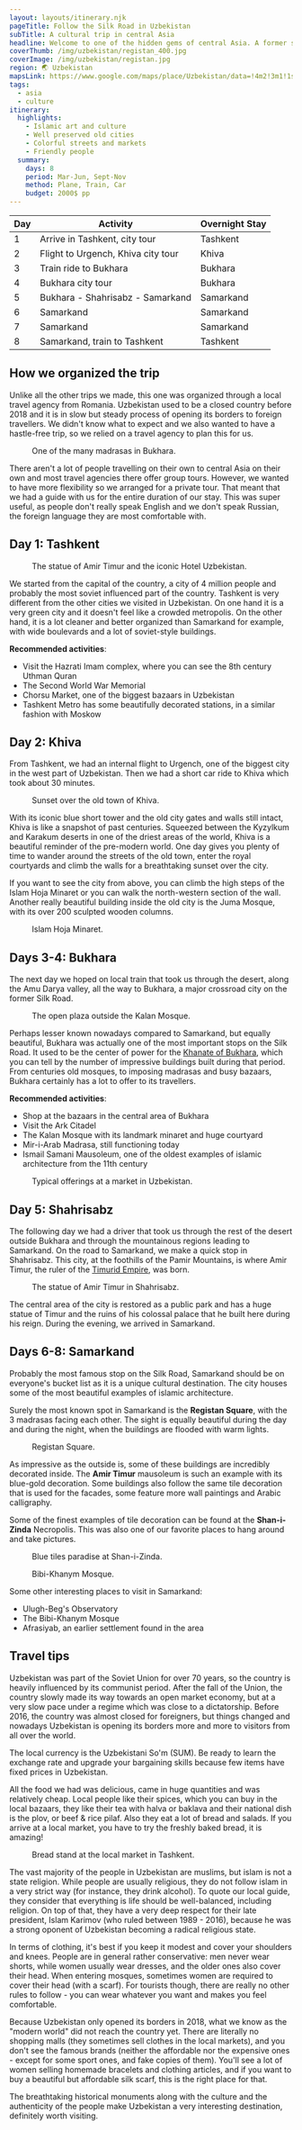 ```yaml
---
layout: layouts/itinerary.njk
pageTitle: Follow the Silk Road in Uzbekistan
subTitle: A cultural trip in central Asia
headline: Welcome to one of the hidden gems of central Asia. A former soviet republic inhabited by turkic people with centuries old cities that were once major stops on the famous Silk Road, Uzbekistan offers a unique cultural experience.
coverThumb: /img/uzbekistan/registan_400.jpg
coverImage: /img/uzbekistan/registan.jpg
region: 🌏 Uzbekistan
mapsLink: https://www.google.com/maps/place/Uzbekistan/data=!4m2!3m1!1s0x38ae8b20a5d676b1:0xca0a6dad7e841e20?sa=X&ved=2ahUKEwiAncGe5NDoAhXGvosKHfKiCxsQ8gEwHnoECBQQBA
tags:
  - asia
  - culture
itinerary:
  highlights:
    - Islamic art and culture
    - Well preserved old cities
    - Colorful streets and markets
    - Friendly people
  summary:
    days: 8
    period: Mar-Jun, Sept-Nov
    method: Plane, Train, Car
    budget: 2000$ pp
---
```


| Day | Activity                           | Overnight Stay |
| --- | ---------------------------------- | -------------- |
| 1   | Arrive in Tashkent, city tour      | Tashkent       |
| 2   | Flight to Urgench, Khiva city tour | Khiva          |
| 3   | Train ride to Bukhara              | Bukhara        |
| 4   | Bukhara city tour                  | Bukhara        |
| 5   | Bukhara - Shahrisabz - Samarkand   | Samarkand      |
| 6   | Samarkand                          | Samarkand      |
| 7   | Samarkand                          | Samarkand      |
| 8   | Samarkand, train to Tashkent       | Tashkent       |

## How we organized the trip

Unlike all the other trips we made, this one was organized through a local travel agency from Romania. Uzbekistan used to be a closed country before 2018 and it is in slow but steady process of opening its borders to foreign travellers. We didn't know what to expect and we also wanted to have a hastle-free trip, so we relied on a travel agency to plan this for us.

<figure>
  <img src="/img/uzbekistan/bukhara-2.jpg" alt="">
  <figcaption>One of the many madrasas in Bukhara.</figcaption>
</figure>

There aren't a lot of people travelling on their own to central Asia on their own and most travel agencies there offer group tours. However, we wanted to have more flexibility so we arranged for a private tour. That meant that we had a guide with us for the entire duration of our stay. This was super useful, as people don't really speak English and we don't speak Russian, the foreign language they are most comfortable with.

## Day 1: Tashkent

<figure>
  <img src="/img/uzbekistan/tashkent.jpg" alt="">
  <figcaption>The statue of Amir Timur and the iconic Hotel Uzbekistan.</figcaption>
</figure>

We started from the capital of the country, a city of 4 million people and probably the most soviet influenced part of the country. Tashkent is very different from the other cities we visited in Uzbekistan. On one hand it is a very green city and it doesn't feel like a crowded metropolis. On the other hand, it is a lot cleaner and better organized than Samarkand for example, with wide boulevards and a lot of soviet-style buildings.

**Recommended activities**:

- Visit the Hazrati Imam complex, where you can see the 8th century Uthman Quran
- The Second World War Memorial
- Chorsu Market, one of the biggest bazaars in Uzbekistan
- Tashkent Metro has some beautifully decorated stations, in a similar fashion with Moskow

## Day 2: Khiva

From Tashkent, we had an internal flight to Urgench, one of the biggest city in the west part of Uzbekistan. Then we had a short car ride to Khiva which took about 30 minutes.

<figure>
  <img src="/img/uzbekistan/khiva-from-above.jpg" alt="">
  <figcaption>Sunset over the old town of Khiva.</figcaption>
</figure>

With its iconic blue short tower and the old city gates and walls still intact, Khiva is like a snapshot of past centuries. Squeezed between the Kyzylkum and Karakum deserts in one of the driest areas of the world, Khiva is a beautiful reminder of the pre-modern world. One day gives you plenty of time to wander around the streets of the old town, enter the royal courtyards and climb the walls for a breathtaking sunset over the city.

If you want to see the city from above, you can climb the high steps of the Islam Hoja Minaret or you can walk the north-western section of the wall. Another really beautiful building inside the old city is the Juma Mosque, with its over 200 sculpted wooden columns.

<figure>
  <img src="/img/uzbekistan/khiva.jpg" alt="">
  <figcaption>Islam Hoja Minaret.</figcaption>
</figure>

## Days 3-4: Bukhara

The next day we hoped on local train that took us through the desert, along the Amu Darya valley, all the way to Bukhara, a major crossroad city on the former Silk Road.

<figure>
  <img src="/img/uzbekistan/bukhara.jpg" alt="">
  <figcaption>The open plaza outside the Kalan Mosque.</figcaption>
</figure>

Perhaps lesser known nowadays compared to Samarkand, but equally beautiful, Bukhara was actually one of the most important stops on the Silk Road. It used to be the center of power for the [Khanate of Bukhara](https://en.wikipedia.org/wiki/Khanate_of_Bukhara), which you can tell by the number of impressive buildings built during that period. From centuries old mosques, to imposing madrasas and busy bazaars, Bukhara certainly has a lot to offer to its travellers.

**Recommended activities**:

- Shop at the bazaars in the central area of Bukhara
- Visit the Ark Citadel
- The Kalan Mosque with its landmark minaret and huge courtyard
- Mir-i-Arab Madrasa, still functioning today
- Ismail Samani Mausoleum, one of the oldest examples of islamic architecture from the 11th century

<figure>
  <img src="/img/uzbekistan/bukhara-market.jpg" alt="">
  <figcaption>Typical offerings at a market in Uzbekistan.</figcaption>
</figure>

## Day 5: Shahrisabz

The following day we had a driver that took us through the rest of the desert outside Bukhara and through the mountainous regions leading to Samarkand. On the road to Samarkand, we make a quick stop in Shahrisabz. This city, at the foothills of the Pamir Mountains, is where Amir Timur, the ruler of the [Timurid Empire](https://en.wikipedia.org/wiki/Timurid_Empire), was born.

<figure>
  <img src="/img/uzbekistan/shahrisabz.jpg" alt="">
  <figcaption>The statue of Amir Timur in Shahrisabz.</figcaption>
</figure>

The central area of the city is restored as a public park and has a huge statue of Timur and the ruins of his colossal palace that he built here during his reign. During the evening, we arrived in Samarkand.

## Days 6-8: Samarkand

Probably the most famous stop on the Silk Road, Samarkand should be on everyone's bucket list as it is a unique cultural destination. The city houses some of the most beautiful examples of islamic architecture.

Surely the most known spot in Samarkand is the **Registan Square**, with the 3 madrasas facing each other. The sight is equally beautiful during the day and during the night, when the buildings are flooded with warm lights.

<figure>
  <img src="/img/uzbekistan/registan-evening.jpg" alt="">
  <figcaption>Registan Square.</figcaption>
</figure>

As impressive as the outside is, some of these buildings are incredibly decorated inside. The **Amir Timur** mausoleum is such an example with its blue-gold decoration. Some buildings also follow the same tile decoration that is used for the facades, some feature more wall paintings and Arabic calligraphy.

Some of the finest examples of tile decoration can be found at the **Shan-i-Zinda** Necropolis. This was also one of our favorite places to hang around and take pictures.

<figure>
  <img src="/img/uzbekistan/samarkand-2.jpg" alt="">
  <figcaption>Blue tiles paradise at Shan-i-Zinda.</figcaption>
</figure>
<figure>
  <img src="/img/uzbekistan/samarkand.jpg" alt="">
  <figcaption>Bibi-Khanym Mosque.</figcaption>
</figure>

Some other interesting places to visit in Samarkand:

- Ulugh-Beg's Observatory
- The Bibi-Khanym Mosque
- Afrasiyab, an earlier settlement found in the area

## Travel tips

Uzbekistan was part of the Soviet Union for over 70 years, so the country is heavily influenced by its communist period. After the fall of the Union, the country slowly made its way towards an open market economy, but at a very slow pace under a regime which was close to a dictatorship. Before 2016, the country was almost closed for foreigners, but things changed and nowadays Uzbekistan is opening its borders more and more to visitors from all over the world.

The local currency is the Uzbekistani So'm (SUM). Be ready to learn the exchange rate and upgrade your bargaining skills because few items have fixed prices in Uzbekistan.

All the food we had was delicious, came in huge quantities and was relatively cheap. Local people like their spices, which you can buy in the local bazaars, they like their tea with halva or baklava and their national dish is the plov, or beef & rice pilaf. Also they eat a lot of bread and salads. If you arrive at a local market, you have to try the freshly baked bread, it is amazing!

<figure>
  <img src="/img/uzbekistan/tashkent-market.jpg" alt="">
  <figcaption>Bread stand at the local market in Tashkent.</figcaption>
</figure>

The vast majority of the people in Uzbekistan are muslims, but islam is not a state religion. While people are usually religious, they do not follow islam in a very strict way (for instance, they drink alcohol). To quote our local guide, they consider that everything is life should be well-balanced, including religion. On top of that, they have a very deep respect for their late president, Islam Karimov (who ruled between 1989 - 2016), because he was a strong oponent of Uzbekistan becoming a radical religious state.

In terms of clothing, it's best if you keep it modest and cover your shoulders and knees. People are in general rather conservative: men never wear shorts, while women usually wear dresses, and the older ones also cover their head. When entering mosques, sometimes women are required to cover their head (with a scarf). For tourists though, there are really no other rules to follow - you can wear whatever you want and makes you feel comfortable.

Because Uzbekistan only opened its borders in 2018, what we know as the "modern world" did not reach the country yet. There are literally no shopping malls (they sometimes sell clothes in the local markets), and you don't see the famous brands (neither the affordable nor the expensive ones - except for some sport ones, and fake copies of them). You'll see a lot of women selling homemade bracelets and clothing articles, and if you want to buy a beautiful but affordable silk scarf, this is the right place for that.

The breathtaking historical monuments along with the culture and the authenticity of the people make Uzbekistan a very interesting destination, definitely worth visiting.
